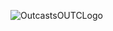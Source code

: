 ![OutcastsOUTCLogo](https://cdn.jsdelivr.net/gh/OutcastsNFT/outcastsTokenLogo@latest/Sollix_SLIX_Logo.png)